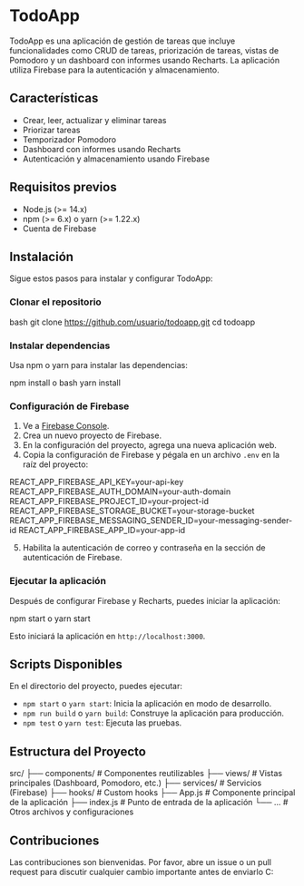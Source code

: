 # TodoApp

TodoApp es una aplicación de gestión de tareas que incluye funcionalidades como CRUD de tareas, priorización de tareas, vistas de Pomodoro y un dashboard con informes usando Recharts. La aplicación utiliza Firebase para la autenticación y almacenamiento.

## Características

- Crear, leer, actualizar y eliminar tareas
- Priorizar tareas
- Temporizador Pomodoro
- Dashboard con informes usando Recharts
- Autenticación y almacenamiento usando Firebase

## Requisitos previos

- Node.js (>= 14.x)
- npm (>= 6.x) o yarn (>= 1.22.x)
- Cuenta de Firebase

## Instalación

Sigue estos pasos para instalar y configurar TodoApp:

### Clonar el repositorio

bash
git clone https://github.com/usuario/todoapp.git
cd todoapp


### Instalar dependencias

Usa npm o yarn para instalar las dependencias:


npm install
o
bash
yarn install

### Configuración de Firebase

1. Ve a [Firebase Console](https://console.firebase.google.com/).
2. Crea un nuevo proyecto de Firebase.
3. En la configuración del proyecto, agrega una nueva aplicación web.
4. Copia la configuración de Firebase y pégala en un archivo `.env` en la raíz del proyecto:

REACT_APP_FIREBASE_API_KEY=your-api-key
REACT_APP_FIREBASE_AUTH_DOMAIN=your-auth-domain
REACT_APP_FIREBASE_PROJECT_ID=your-project-id
REACT_APP_FIREBASE_STORAGE_BUCKET=your-storage-bucket
REACT_APP_FIREBASE_MESSAGING_SENDER_ID=your-messaging-sender-id
REACT_APP_FIREBASE_APP_ID=your-app-id


5. Habilita la autenticación de correo y contraseña en la sección de autenticación de Firebase.

### Ejecutar la aplicación

Después de configurar Firebase y Recharts, puedes iniciar la aplicación:


npm start
o
yarn start


Esto iniciará la aplicación en `http://localhost:3000`.

## Scripts Disponibles

En el directorio del proyecto, puedes ejecutar:

- `npm start` o `yarn start`: Inicia la aplicación en modo de desarrollo.
- `npm run build` o `yarn build`: Construye la aplicación para producción.
- `npm test` o `yarn test`: Ejecuta las pruebas.

## Estructura del Proyecto


src/
├── components/    # Componentes reutilizables
├── views/         # Vistas principales (Dashboard, Pomodoro, etc.)
├── services/      # Servicios (Firebase)
├── hooks/         # Custom hooks
├── App.js         # Componente principal de la aplicación
├── index.js       # Punto de entrada de la aplicación
└── ...            # Otros archivos y configuraciones


## Contribuciones

Las contribuciones son bienvenidas. Por favor, abre un issue o un pull request para discutir cualquier cambio importante antes de enviarlo C:
